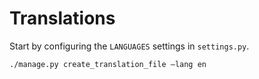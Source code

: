 # Translations

Start by configuring the `LANGUAGES` settings in `settings.py`.

```bash
./manage.py create_translation_file –lang en
```
